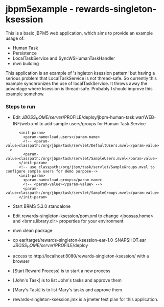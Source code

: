 jbpm5example - rewards-singleton-ksession
============

This is a basic jBPM5 web application, which aims to provide an example usage of:
- Human Task
- Persistence
- LocalTaskService and SyncWSHumanTaskHandler
- mvn building

This application is an example of 'singleton ksession pattern' but having a serious problem that LocalTaskService is not thread-safe. So currently this example synchronizes the use of localTaskService. It throws away the advantage where ksession is thread-safe. Probably I should improve this example somehow.

### Steps to run
- Edit $JBOSS_HOME/server/$PROFILE/deploy/jbpm-human-task.war/WEB-INF/web.xml to add sample users/groups for Human Task Service

```
      <init-param>
        <param-name>load.users</param-name>
        <!-- <param-value>classpath:/org/jbpm/task/servlet/DefaultUsers.mvel</param-value> -->
        <param-value>classpath:/org/jbpm/task/servlet/SampleUsers.mvel</param-value>
      </init-param>
      <!-- use classpath:/org/jbpm/task/servlet/SampleGroups.mvel to configure sample users for demo purpose-->
      <init-param>
        <param-name>load.groups</param-name>
        <!-- <param-value></param-value> -->
        <param-value>classpath:/org/jbpm/task/servlet/SampleGroups.mvel</param-value>
      </init-param>
```

- Start BRMS 5.3.0 standalone
- Edit rewards-singleton-ksession/pom.xml to change <jbossas.home> and <brms.library.dir> properties for your environment
- mvn clean package
- cp ear/target/rewards-singleton-ksession-ear-1.0-SNAPSHOT.ear $JBOSS_HOME/server/$PROFILE/deploy
- access to http://localhost:8080/rewards-singleton-ksession/ with a browser
 - [Start Reward Process] is to start a new process
 - [John's Task] is to list John's tasks and approve them
 - [Mary's Task] is to list Mary's tasks and approve them
 
- rewards-singleton-ksession.jmx is a jmeter test plan for this application.
